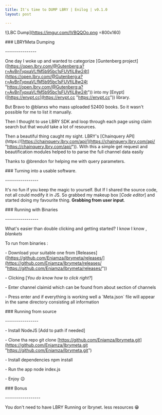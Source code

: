 ```yaml
---
title: It's time to DUMP LBRY | Enilog | v0.1.0
layout: post

---
```

![LBC Dump](https://imgur.com/IVBQQOo.png =800x160)

\### LBRYMeta Dumping

\----------------

One day I woke up and wanted to categorize \[Guntenberg project\]([https://open.lbry.com/@Gutenberg:a?r=AvBnTypxaVLfM5b95bc1sFUVfiL8w24t](https://open.lbry.com/@Gutenberg:a?r=AvBnTypxaVLfM5b95bc1sFUVfiL8w24t "https://open.lbry.com/@Gutenberg:a?r=AvBnTypxaVLfM5b95bc1sFUVfiL8w24t")) into my \[Enypt\]([https://enypt.cc](https://enypt.cc "https://enypt.cc")) library.

But Bravo to @blanxs who mass uploaded 52400 books. So it wasn't possible for me to list it manually.

Then I thought to use LBRY SDK and loop through each page using claim search but that would take a lot of resources.

Then a beautiful thing caught my sight. LBRY's \[Chainquery API\](https://[https://chainquery.lbry.com/api/](https://chainquery.lbry.com/api/ "https://chainquery.lbry.com/api/")). With this a simple get request and beautification modules helped to to parse the full channel data easily

Thanks to @brendon for helping me with query parameters.

\### Turning into a usable software.

\-----------------

It's no fun if you keep the magic to yourself. But If I shared the source code, not all could modify it in JS. So grabbed my makeup box \[_Code editor_\] and started doing my favourite thing. **Grabbing from user input**.

\### Running with Binaries

\-----------------

What's easier than double clicking and getting started? I know I know , _blankets_

To run from binaries :

\- Download your suitable one from \[Releases\]([https://github.com/Eniamza/lbrymeta/releases/](https://github.com/Eniamza/lbrymeta/releases/ "https://github.com/Eniamza/lbrymeta/releases/"))

\- Clicking \[_You do know how to click right?_\]

\- Enter channel claimid which can be found from about section of channels

\- Press enter and if everything is working well a \`Meta.json\` file will appear in the same directory consisting all information

\### Running from source

\-----------------

\- Install NodeJS \[Add to path if needed\]

\- Clone tha repo git clone [https://github.com/Eniamza/lbrymeta.git](https://github.com/Eniamza/lbrymeta.git "https://github.com/Eniamza/lbrymeta.git")

\- Install dependencies npm install

\- Run the app node index.js

\- Enjoy 😉

\### Bonus

\------------------

You don't need to have LBRY Running or lbrynet. less resources :grin: